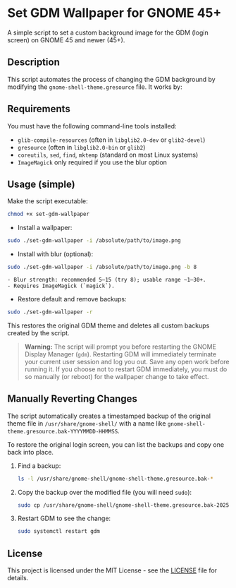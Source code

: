 # Set GDM Wallpaper for GNOME 45+

A simple script to set a custom background image for the GDM (login screen) on GNOME 45 and newer (45+).

## Description

This script automates the process of changing the GDM background by modifying the `gnome-shell-theme.gresource` file. It works by:


## Requirements

You must have the following command-line tools installed:
- `glib-compile-resources` (often in `libglib2.0-dev` or `glib2-devel`)
- `gresource` (often in `libglib2.0-bin` or `glib2`)
- `coreutils`, `sed`, `find`, `mktemp` (standard on most Linux systems)
 - `ImageMagick` only required if you use the blur option


## Usage (simple)

Make the script executable:

```sh
chmod +x set-gdm-wallpaper
```

- Install a wallpaper:

```sh
sudo ./set-gdm-wallpaper -i /absolute/path/to/image.png
```

- Install with blur (optional):

```sh
sudo ./set-gdm-wallpaper -i /absolute/path/to/image.png -b 8
```

    - Blur strength: recommended 5–15 (try 8); usable range ~1–30+.
    - Requires ImageMagick (`magick`).

- Restore default and remove backups:

```sh
sudo ./set-gdm-wallpaper -r
```

This restores the original GDM theme and deletes all custom backups created by the script.



> **Warning:** The script will prompt you before restarting the GNOME Display Manager (`gdm`). Restarting GDM will immediately terminate your current user session and log you out. Save any open work before running it. If you choose not to restart GDM immediately, you must do so manually (or reboot) for the wallpaper change to take effect.

## Manually Reverting Changes

The script automatically creates a timestamped backup of the original theme file in `/usr/share/gnome-shell/` with a name like `gnome-shell-theme.gresource.bak-YYYYMMDD-HHMMSS`.

To restore the original login screen, you can list the backups and copy one back into place.

1.  Find a backup:
    ```sh
    ls -l /usr/share/gnome-shell/gnome-shell-theme.gresource.bak-*
    ```
2.  Copy the backup over the modified file (you will need `sudo`):
    ```sh
    sudo cp /usr/share/gnome-shell/gnome-shell-theme.gresource.bak-20250829-123456 /usr/share/gnome-shell/gnome-shell-theme.gresource
    ```
3.  Restart GDM to see the change:
    ```sh
    sudo systemctl restart gdm
    ```

## License

This project is licensed under the MIT License - see the [LICENSE](LICENSE) file for details.
